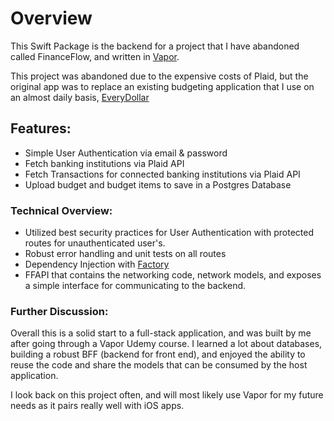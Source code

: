 # Overview 

This Swift Package is the backend for a project that I have abandoned called FinanceFlow, and written in [Vapor](https://vapor.codes). 

This project was abandoned due to the expensive costs of Plaid, but the original app was to replace an existing budgeting application that I use on an almost daily basis, [EveryDollar](https://apps.apple.com/us/app/everydollar-personal-budget/id942571931)

## Features:
- Simple User Authentication via email & password
- Fetch banking institutions via Plaid API
- Fetch Transactions for connected banking institutions via Plaid API
- Upload budget and budget items to save in a Postgres Database

### Technical Overview:
- Utilized best security practices for User Authentication with protected routes for unauthenticated user's.
- Robust error handling and unit tests on all routes
- Dependency Injection with [Factory](https://github.com/hmlongco/Factory)
- FFAPI that contains the networking code, network models, and exposes a simple interface for communicating to the backend. 


### Further Discussion:
Overall this is a solid start to a full-stack application, and was built by me after going through a Vapor Udemy course. I learned a lot about databases, building a robust BFF (backend for front end), and enjoyed the ability to reuse the code and share the models that can be consumed by the host application. 

I look back on this project often, and will most likely use Vapor for my future needs as it pairs really well with iOS apps.

